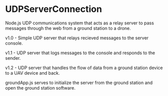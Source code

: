 # UDPServerConnection
Node.js UDP communications system that acts as a relay server to pass messages through the web from a ground station to a drone. 

v1.0 - Simple UDP server that relays recieved messages to the server console.

v1.1 - UDP server that logs messages to the console and responds to the sender. 

v1.2 - UDP server that handles the flow of data from a ground station device to a UAV device and back. 

groundApp.js serves to initialize the server from the ground station and open the ground station software. 


